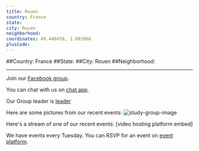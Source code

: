 ```yaml
---
title: Rouen
country: France
state: 
city: Rouen
neighborhood: 
coordinates: 49.440459, 1.093966
plusCode:
---
```


##Country: France
##State: 
##City: Rouen
##Neighborhood: 
*****
Join our [Facebook group](https://www.facebook.com/groups/freecodecamp.rouen).

You can chat with us on [chat app]().

Our Group leader is [leader]()

Here are some pictures from our recent events:
![study-group-image]()

Here's a stream of one of our recent events:
[video hosting platform embed]

We have events every Tuesday. You can RSVP for an event on [event platform]().
